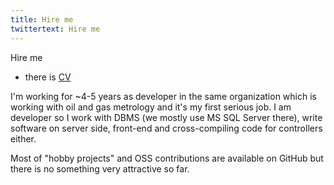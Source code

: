```yaml
---
title: Hire me
twittertext: Hire me
---
```


Hire me

 - there is [CV](http://careers.stackoverflow.com/heather)
 
I'm working for ~4-5 years as developer in the same organization which is working with oil and gas metrology 
and it's my first serious job. I am developer so I work with DBMS (we mostly use MS SQL Server there), write software 
on server side, front-end and cross-compiling code for controllers either.

Most of "hobby projects" and OSS contributions are available on GitHub but there is no something very attractive so far.
